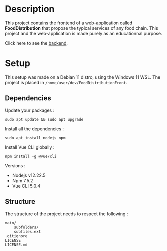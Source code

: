 # Description

This project contains the frontend of a web-application called **FoodDistribution** that propose the typical services of any food chain. This project and the web-application is made purely as an educationnal purpose.

Click here to see the [backend](https://github.com/GregoryHue/FoodDistributionBack).

# Setup

This setup was made on a Debian 11 distro, using the Windows 11 WSL. The project is placed in `/home/user/dev/FoodDistributionFront`.


## Dependencies

Update your packages :

```
sudo apt update && sudo apt upgrade
```

Install all the dependencies :

```
sudo apt install nodejs npm 
```

Install Vue CLI globally :

```
npm install -g @vue/cli
```

Versions :
* Nodejs v12.22.5
* Npm 7.5.2
* Vue CLI 5.0.4

## Structure

The structure of the project needs to respect the following :

```
main/
    subfolders/
    subfiles.ext
.gitignore
LICENSE
LICENSE.md
```